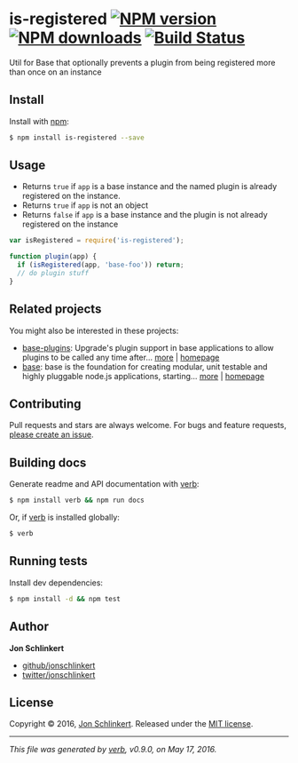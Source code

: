 # is-registered [![NPM version](https://img.shields.io/npm/v/is-registered.svg?style=flat)](https://www.npmjs.com/package/is-registered) [![NPM downloads](https://img.shields.io/npm/dm/is-registered.svg?style=flat)](https://npmjs.org/package/is-registered) [![Build Status](https://img.shields.io/travis/jonschlinkert/is-registered.svg?style=flat)](https://travis-ci.org/jonschlinkert/is-registered)

Util for Base that optionally prevents a plugin from being registered more than once on an instance

## Install

Install with [npm](https://www.npmjs.com/):

```sh
$ npm install is-registered --save
```

## Usage

* Returns `true` if `app` is a base instance and the named plugin is already registered on the instance.
* Returns `true` if `app` is not an object
* Returns `false` if `app` is a base instance and the plugin is not already registered on the instance

```js
var isRegistered = require('is-registered');

function plugin(app) {
  if (isRegistered(app, 'base-foo')) return;
  // do plugin stuff
}
```

## Related projects

You might also be interested in these projects:

* [base-plugins](https://www.npmjs.com/package/base-plugins): Upgrade's plugin support in base applications to allow plugins to be called any time after… [more](https://www.npmjs.com/package/base-plugins) | [homepage](https://github.com/node-base/base-plugins)
* [base](https://www.npmjs.com/package/base): base is the foundation for creating modular, unit testable and highly pluggable node.js applications, starting… [more](https://www.npmjs.com/package/base) | [homepage](https://github.com/node-base/base)

## Contributing

Pull requests and stars are always welcome. For bugs and feature requests, [please create an issue](https://github.com/jonschlinkert/is-registered/issues/new).

## Building docs

Generate readme and API documentation with [verb](https://github.com/verbose/verb):

```sh
$ npm install verb && npm run docs
```

Or, if [verb](https://github.com/verbose/verb) is installed globally:

```sh
$ verb
```

## Running tests

Install dev dependencies:

```sh
$ npm install -d && npm test
```

## Author

**Jon Schlinkert**

* [github/jonschlinkert](https://github.com/jonschlinkert)
* [twitter/jonschlinkert](http://twitter.com/jonschlinkert)

## License

Copyright © 2016, [Jon Schlinkert](https://github.com/jonschlinkert).
Released under the [MIT license](https://github.com/jonschlinkert/is-registered/blob/master/LICENSE).

***

_This file was generated by [verb](https://github.com/verbose/verb), v0.9.0, on May 17, 2016._